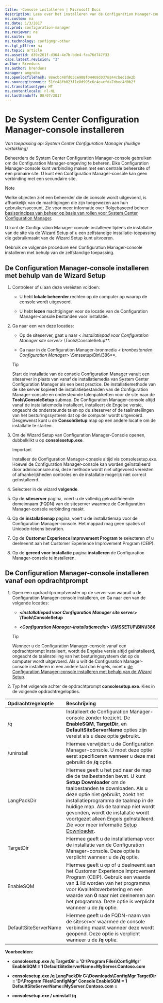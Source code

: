```yaml
---
title: -Console installeren | Microsoft Docs
description: Lees over het installeren van de Configuration Manager-console verbinding maken met een centrale beheersite of primaire site.
ms.custom: na
ms.date: 1/3/2017
ms.prod: configuration-manager
ms.reviewer: na
ms.suite: na
ms.technology: configmgr-other
ms.tgt_pltfrm: na
ms.topic: article
ms.assetid: d39c201f-d364-4e7b-bde4-faa76d747f33
caps.latest.revision: "3"
author: Brenduns
ms.author: brenduns
manager: angrobe
ms.openlocfilehash: 88ecbc48fd03ce988f04408d0378844cbed1de2b
ms.sourcegitcommit: 51fc48fb023f1e8d995c6c4eacfda7dbec4d0b2f
ms.translationtype: HT
ms.contentlocale: nl-NL
ms.lasthandoff: 08/07/2017
---
```

# <a name="install-the-system-center-configuration-manager-console"></a>De System Center Configuration Manager-console installeren

*Van toepassing op: System Center Configuration Manager (huidige vertakking)*

Beheerders de System Center Configuration Manager-console gebruiken om de Configuration Manager-omgeving te beheren. Elke Configuration Manager-console kunt verbinding maken met een centrale beheersite of een primaire site. U kunt een Configuration Manager-console kan geen verbinding met een secundaire site.

> [!NOTE]  
>  Welke objecten ziet een beheerder die de console wordt uitgevoerd, is afhankelijk van de machtigingen die zijn toegewezen aan hun gebruikersaccount. Zie voor meer informatie over Rolgebaseerd beheer [basisprincipes van beheer op basis van rollen voor System Center Configuration Manager](../../../../core/understand/fundamentals-of-role-based-administration.md).  

 U kunt de Configuration Manager-console installeren tijdens de installatie van de site via de Wizard Setup of u een zelfstandige installatie-toepassing die gebruikmaakt van de Wizard Setup kunt uitvoeren.  

 Gebruik de volgende procedure een Configuration Manager-console installeren met behulp van de zelfstandige toepassing.  

## <a name="to-install-the-configuration-manager-console-by-using-the-setup-wizard"></a>De Configuration Manager-console installeren met behulp van de Wizard Setup  

1.  Controleer of u aan deze vereisten voldoen:  

    -  U hebt **lokale beheerder** rechten op de computer op waarop de console wordt uitgevoerd.  

    -   U hebt **lezen** machtigingen voor de locatie van de Configuration Manager-console bestanden voor installatie.  

2.  Ga naar een van deze locaties:  

    -   Op de siteserver, gaat u naar  **<* installatiepad voor Configuration Manager site server*> \Tools\ConsoleSetup**.  

    -   Ga naar in de Configuration Manager-bronmedia  **<* bronbestanden Configuration Manager*> \Smssetup\Bin\I386**.  

    > [!TIP]  
    >  Start de installatie van de console Configuration Manager vanuit een siteserver in plaats van vanaf de installatiemedia van System Center Configuration Manager als een best practice. De installatiemethode van de site server kopieert de installatiebestanden van de Configuration Manager-console en ondersteunde talenpakketten voor de site naar de **Tools\ConsoleSetup** submap. De Configuration Manager-console altijd vanaf de installatiemedia installeert, installeert de Engelse versie, ongeacht de ondersteunde talen op de siteserver of de taalinstellingen van het besturingssysteem dat op de computer wordt uitgevoerd. Desgewenst kunt u de **ConsoleSetup** map op een andere locatie om de installatie te starten.

3.  Om de Wizard Setup van Configuration Manager-Console openen, dubbelklikt u op **consolesetup.exe**.  

    > [!IMPORTANT]  
    >  Installeer de Configuration Manager-console altijd via consolesetup.exe. Hoewel de Configuration Manager-console kan worden geïnstalleerd door adminconsole.msi, deze methode wordt niet uitgevoerd vereisten of afhankelijkheden controles en de installatie mogelijk niet correct geïnstalleerd.  

4.  Selecteer in de wizard **volgende**.  

5.  Op de **siteserver** pagina, voert u de volledig gekwalificeerde domeinnaam (FQDN) van de siteserver waarmee de Configuration Manager-console verbinding maakt.  

6.  Op de **installatiemap** pagina, voert u de installatiemap voor de Configuration Manager-console. Het mappad mag geen spaties of Unicode-tekens bevatten.  

7.  Op de **Customer Experience Improvement Program** te selecteren of u deelneemt aan het Customer Experience Improvement Program (CEIP).  

8.  Op de **gereed voor installatie** pagina **installeren** de Configuration Manager-console te installeren.  

## <a name="to-install-the-configuration-manager-console-from-a-command-prompt"></a>De Configuration Manager-console installeren vanaf een opdrachtprompt  

1.  Open een opdrachtpromptvenster op de server van waaruit u de Configuration Manager-console installeren, en Ga naar een van de volgende locaties:  

    -   **<*Installatiepad voor Configuration Manager site server*> \Tools\ConsoleSetup**  

    -   **<*Configuration Manager-installatiemedia*> \SMSSETUP\BIN\I386**  

    > [!TIP]  
    >  Wanneer u de Configuration Manager-console vanaf een opdrachtprompt installeert, wordt de Engelse versie altijd geïnstalleerd, ongeacht de taalinstelling van het besturingssysteem dat op de computer wordt uitgevoerd. Als u wilt de Configuration Manager-console installeren in een andere taal dan Engels, moet u [de Configuration Manager-console installeren met behulp van de Wizard Setup](#to-install-the-configuration-manager-console-by-using-the-setup-wizard).  

2.  Typ het volgende achter de opdrachtprompt **consolesetup.exe**. Kies in de volgende opdrachtregelopties.  

|  Opdrachtregeloptie     | Beschrijving     |
  | :------------- | :------------- |
  |/q|Installeert de Configuration Manager-console zonder toezicht. De **EnableSQM**, **TargetDir**, en **DefaultSiteServerName** opties zijn vereist als u deze optie gebruikt.|  
  |/uninstall|Hiermee verwijdert u de Configuration Manager-console. U moet deze optie eerst specificeren wanneer u deze met gebruikt de **/q** optie.|  
  |LangPackDir|Hiermee geeft u het pad naar de map die de taalbestanden bevat. U kunt **Setup Downloader** om de taalbestanden te downloaden. Als u deze optie niet gebruikt, zoekt het installatieprogramma de taalmap in de huidige map. Als de taalmap niet wordt gevonden, wordt de installatie wordt voortgezet alleen Engels geïnstalleerd. Zie voor meer informatie [Setup Downloader](setup-downloader.md).|  
  |TargetDir|Hiermee geeft u de installatiemap voor de installatie van de Configuration Manager-console. Deze optie is verplicht wanneer u de **/q** optie.|  
  |EnableSQM|Hiermee geeft u op of u deelneemt aan het Customer Experience Improvement Program (CEIP). Gebruik een waarde van **1** lid worden van het programma voor Kwaliteitsverbetering en een waarde van **0** naar niet deelnemen aan het programma. Deze optie is verplicht wanneer u de **/q** optie.|  
  |DefaultSiteServerName|Hiermee geeft u de FQDN-naam van de siteserver waarmee de console verbinding maakt wanneer deze wordt geopend. Deze optie is verplicht wanneer u de **/q** optie.|  


  **Voorbeelden:**

  -  **consolesetup.exe /q TargetDir = 'D:\Program Files\ConfigMgr' EnableSQM = 1 DefaultSiteServerName=MyServer.Contoso.com**  

  -  **consolesetup.exe /q LangPackDir C:\Downloads\ConfigMgr TargetDir = 'D:\Program Files\ConfigMgr' Console EnableSQM = 1 DefaultSiteServerName=MyServer.Contoso.com =**  

  -  **consolesetup.exe / uninstall /q**  
